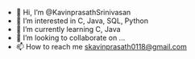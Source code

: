 - 👋 Hi, I’m @KavinprasathSrinivasan
- 👀 I’m interested in C, Java, SQL, Python
- 🌱 I’m currently learning C, Java
- 💞️ I’m looking to collaborate on ...
- 📫 How to reach me skavinprasath0118@gmail.com

<!---
kavinprasath0118/kavinprasath0118 is a ✨ special ✨ repository because its `README.md` (this file) appears on your GitHub profile.
You can click the Preview link to take a look at your changes.
--->
